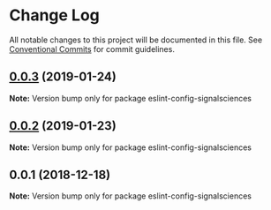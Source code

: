 # Change Log

All notable changes to this project will be documented in this file.
See [Conventional Commits](https://conventionalcommits.org) for commit guidelines.

## [0.0.3](https://github.com/signalsciences/jsdx/compare/eslint-config-signalsciences@0.0.2...eslint-config-signalsciences@0.0.3) (2019-01-24)

**Note:** Version bump only for package eslint-config-signalsciences





## [0.0.2](https://github.com/signalsciences/jsdx/compare/eslint-config-signalsciences@0.0.1...eslint-config-signalsciences@0.0.2) (2019-01-23)

**Note:** Version bump only for package eslint-config-signalsciences





## 0.0.1 (2018-12-18)

**Note:** Version bump only for package eslint-config-signalsciences

